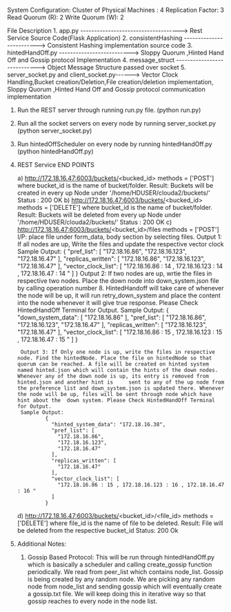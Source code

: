 System Configuration: 
	Cluster of Physical Machines : 4
	Replication Factor: 3
	Read Quorum (R): 2
	Write Quorum (W): 2
	
File Description
	1. app.py ------------------------------------> Rest Service Source Code(Flask Application)
	2. consistentHashing ------------------------->	Consistent Hashing implementation source code
	3. hintedHandOff.py -------------------------->	Sloppy Quorum ,Hinted Hand Off and Gossip protocol Implementation
	4. message_struct ----------------------------> Object Message Structure passed over socket
	5. server_socket.py and client_socket.py------>	Vector Clock Handling,Bucket creation/Deletion,File creation/deletion 							      implementation, Sloppy Quorum ,Hinted Hand Off and Gossip protocol 							  communication implementation
 
1. Run the REST server through running run.py file. (python run.py)
2. Run all the socket servers on every node by running server_socket.py (python server_socket.py)
3. Run hintedOffScheduler on every node by running hintedHandOff.py (python hintedHandOff.py)
4. REST Service END POINTS

	a) http://172.18.16.47:6003/buckets/<bucked_id>       methods = ['POST']
		where bucket_id is the name of bucket/folder. 
		Result: Buckets will be created in every up Node under '/home/HDUSER/clouda2/buckets/'
		Status : 200 OK 
	b) http://172.18.16.47:6003/buckets/<bucked_id>       methods = ['DELETE']
		where bucket_id is the name of bucket/folder. 
		Result: Buckets will be deleted from every up Node under '/home/HDUSER/clouda2/buckets/'
		Status : 200 OK 
	c) http://172.18.16.47:6003/buckets/<bucket_id>/files     methods = ['POST']
		I/P: place file under form_data, body section by selecting files.
		Output 1: If all nodes are up, Write the files and update the respective vector clock
		Sample Output: 
				{
				  "pref_list": [
				    "172.18.16.86",
				    "172.18.16.123",
				    "172.18.16.47"
				  ],
				  "replicas_written": [
				    "172.18.16.86",
				    "172.18.16.123",
				    "172.18.16.47"
				  ],
				  "vector_clock_list": [
				    "172.18.16.86 : 14 , 172.18.16.123 : 14 , 172.18.16.47 : 14 "
				  ]
				}
		Output 2: If two nodes are up, wrtie the files in respective two nodes. Place the down node into down_system.json file by calling operation number 8. HintedHandoff will take care of whenever the node will be up, it will run retry_down_system and place the content into the node whenever it will give true response. Please Check HintedHandOff Terminal for Output.
		Sample Output:
				{
				  "down_system_data": [
				    "172.18.16.86"
				  ],
				  "pref_list": [
				    "172.18.16.86",
				    "172.18.16.123",
				    "172.18.16.47"
				  ],
				  "replicas_written": [
				    "172.18.16.123",
				    "172.18.16.47"
				  ],
				  "vector_clock_list": [
				    "172.18.16.86 : 15 , 172.18.16.123 : 15 , 172.18.16.47 : 15 "
				  ]
				}

		Output 3: If Only one node is up, write the files in respective node. Find the hintedNode. Place the file on hintedNode so that quorum can be reached. A file will be created on hinted system named hinted.json which will contain the hints of the down nodes. Whenever any of the down node is up, its entry is removed from hinted.json and another hint is     sent to any of the up node from the preference list and down_system.json is updated there. Whenever the node will be up, files will be sent through node which have hint about the 	down system. Please Check HintedHandOff Terminal for Output.
		Sample Output:
				{
				  "hinted_system_data": "172.18.16.38",
				  "pref_list": [
				    "172.18.16.86",
				    "172.18.16.123",
				    "172.18.16.47"
				  ],
				  "replicas_written": [
				    "172.18.16.47"
				  ],
				  "vector_clock_list": [
				    "172.18.16.86 : 15 , 172.18.16.123 : 16 , 172.18.16.47 : 16 "
				  ]
				}
		
	d) http://172.18.16.47:6003/buckets/<bucket_id>/<file_id>	  methods = ['DELETE']
		where file_id is the name of file to be deleted.
		Result: File will be deleted from the respective bucket_id
		Status: 200 Ok

5. Additional Notes:
	1. Gossip Based Protocol:
		This will be run through hintedHandOff.py which is basically a scheduler and calling create_gossip function periodically. We read from peer_list which contains node_list. Gossip is being created by any random node. We are picking any random node from node_list and sending gossip which will eventually create a gossip.txt file. We will keep doing this in iterative way so that gossip reaches to every node in the node list. 
